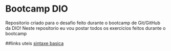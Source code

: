 # Bootcamp DIO
Repositorio criado para o desafio feito durante o bootcamp de Git/GitHub da DIO!
Neste repositorio eu vou postar todos os exercicios feitos durante o bootcamp

##links uteis
[sintaxe basica](https://www.markdownguide.org/getting-started/)

